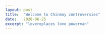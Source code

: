 ```yaml
---
layout: post
title:  "Welcome to Chinmoy controversies"
date:   2020-06-25
excerpt: "lovereplaces love powerman"
---
```

